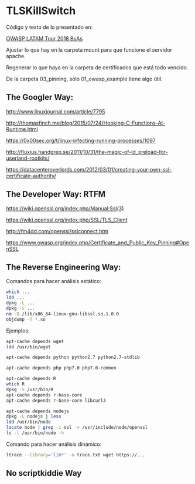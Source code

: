 # TLSKillSwitch

Código y texto de lo presentado en:

[OWASP LATAM Tour 2018 BsAs](https://www.owasp.org/index.php/LatamTour2018#tab=ARGENTINA_-_Buenos_Aires)

Ajustar lo que hay en la carpeta mount para que funcione el servidor apache.

Regenerar lo que haya en la carpeta de certificados que está todo vencido.

De la carpeta 03_pinning, sólo 01_owasp_example tiene algo útil.


## The Googler Way: 

http://www.linuxjournal.com/article/7795

http://thomasfinch.me/blog/2015/07/24/Hooking-C-Functions-At-Runtime.html

https://0x00sec.org/t/linux-infecting-running-processes/1097

http://fluxius.handgrep.se/2011/10/31/the-magic-of-ld_preload-for-userland-rootkits/

https://datacenteroverlords.com/2012/03/01/creating-your-own-ssl-certificate-authority/

## The Developer Way: RTFM

https://wiki.openssl.org/index.php/Manual:Ssl(3)

https://wiki.openssl.org/index.php/SSL/TLS_Client

http://fm4dd.com/openssl/sslconnect.htm

https://www.owasp.org/index.php/Certificate_and_Public_Key_Pinning#OpenSSL

## The Reverse Engineering Way: 

Comandos para hacer análisis estático:

```bash
which ...
ldd ...
dpkg -L ...
dpkg -S ...
nm -D /lib/x86_64-linux-gnu-libssl.so.1.0.0
objdump -T *.so
```

Ejemplos:

```bash
apt-cache depends wget
ldd /usr/bin/wget

apt-cache depends python python2.7 python2.7-stdlib

apt-cache depends php php7.0 php7.0-common

apt-cache depends R
which R
dpkg -S /usr/bin/R
apt-cache depends r-base-core
apt-cache depends r-base-core libcurl3

apt-cache depends nodejs
dpkg -L nodejs | less
ldd /usr/bin/node
locate node | grep -i ssl -> /usr/include/node/openssl
ls -l /usr/bin/node -h
```

Comando para hacer análisis dinámico:
```bash
ltrace --library='lib*' -o trace.txt wget https://...
```

## No scriptkiddie Way





